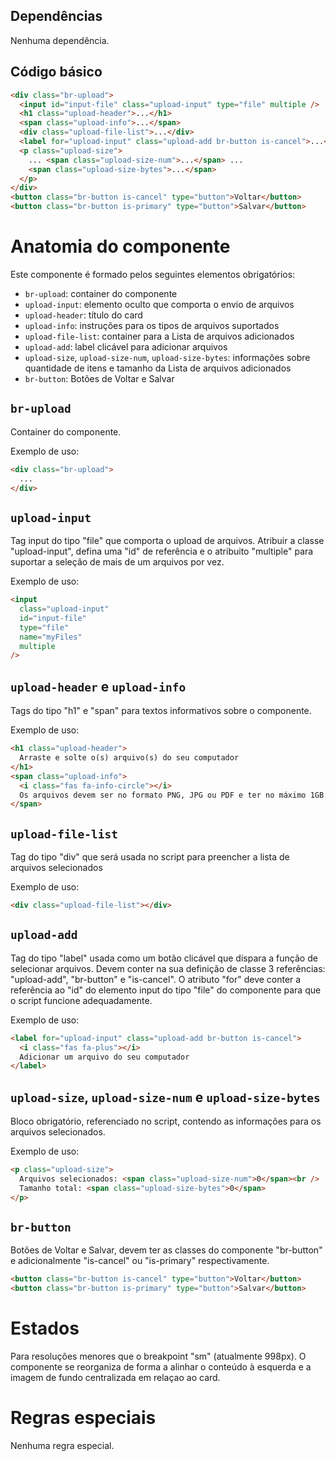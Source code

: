 ## Dependências

Nenhuma dependência.

## Código básico

```html
<div class="br-upload">
  <input id="input-file" class="upload-input" type="file" multiple />
  <h1 class="upload-header">...</h1>
  <span class="upload-info">...</span>
  <div class="upload-file-list">...</div>
  <label for="upload-input" class="upload-add br-button is-cancel">...</label>
  <p class="upload-size">
    ... <span class="upload-size-num">...</span> ...
    <span class="upload-size-bytes">...</span>
  </p>
</div>
<button class="br-button is-cancel" type="button">Voltar</button>
<button class="br-button is-primary" type="button">Salvar</button>
```

# Anatomia do componente

Este componente é formado pelos seguintes elementos obrigatórios:

- `br-upload`: container do componente
- `upload-input`: elemento oculto que comporta o envio de arquivos
- `upload-header`: título do card
- `upload-info`: instruções para os tipos de arquivos suportados
- `upload-file-list`: container para a Lista de arquivos adicionados
- `upload-add`: label clicável para adicionar arquivos
- `upload-size`, `upload-size-num`, `upload-size-bytes`: informações sobre quantidade de itens e tamanho da Lista de arquivos adicionados
- `br-button`: Botões de Voltar e Salvar

## `br-upload`

Container do componente.

Exemplo de uso:

```html
<div class="br-upload">
  ...
</div>
```

## `upload-input`

Tag input do tipo "file" que comporta o upload de arquivos. Atribuir a classe "upload-input", defina uma "id" de referência e o atribuito "multiple" para suportar a seleção de mais de um arquivos por vez.

Exemplo de uso:

```html
<input
  class="upload-input"
  id="input-file"
  type="file"
  name="myFiles"
  multiple
/>
```

## `upload-header` e `upload-info`

Tags do tipo "h1" e "span" para textos informativos sobre o componente.

Exemplo de uso:

```html
<h1 class="upload-header">
  Arraste e solte o(s) arquivo(s) do seu computador
</h1>
<span class="upload-info">
  <i class="fas fa-info-circle"></i>
  Os arquivos devem ser no formato PNG, JPG ou PDF e ter no máximo 1GB
</span>
```

## `upload-file-list`

Tag do tipo "div" que será usada no script para preencher a lista de arquivos selecionados

Exemplo de uso:

```html
<div class="upload-file-list"></div>
```

## `upload-add`

Tag do tipo "label" usada como um botão clicável que dispara a função de selecionar arquivos. Devem conter na sua definição de classe 3 referências: "upload-add", "br-button" e "is-cancel". O atributo "for" deve conter a referência ao "id" do elemento input do tipo "file" do componente para que o script funcione adequadamente.

Exemplo de uso:

```html
<label for="upload-input" class="upload-add br-button is-cancel">
  <i class="fas fa-plus"></i>
  Adicionar um arquivo do seu computador
</label>
```

## `upload-size`, `upload-size-num` e `upload-size-bytes`

Bloco obrigatório, referenciado no script, contendo as informações para os arquivos selecionados.

Exemplo de uso:

```html
<p class="upload-size">
  Arquivos selecionados: <span class="upload-size-num">0</span><br />
  Tamanho total: <span class="upload-size-bytes">0</span>
</p>
```

## `br-button`

Botões de Voltar e Salvar, devem ter as classes do componente "br-button" e adicionalmente "is-cancel" ou "is-primary" respectivamente.

```html
<button class="br-button is-cancel" type="button">Voltar</button>
<button class="br-button is-primary" type="button">Salvar</button>
```

# Estados

Para resoluções menores que o breakpoint "sm" (atualmente 998px). O componente se reorganiza de forma a alinhar o conteúdo à esquerda e a imagem de fundo centralizada em relaçao ao card.

# Regras especiais

Nenhuma regra especial.
